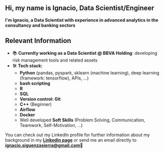 ## Hi, my name is Ignacio, **Data Scientist/Engineer**

**I'm Ignacio, a Data Scientist with experience in advanced analytics in the consultancy and banking sectors**

## Relevant Information

- 📚 **Currenlty working as a Data Scientist @ BBVA Holding**: developing risk management tools and related assets
- 🛠 **Tech stack:**
  - **Python** (pandas, pyspark, sklearn (machine learning), deep learning (framework: tensorflow), APIs, ...)
  - **bash scripting**
  - **R**
  - **SQL**
  - **Version control: Git**
  - **C++** (Beginner)
  - **Airflow**
  - **Docker**
  - Well developed **Soft Skills** (Problem Solving, Communication, Teamwork, Self-Motivation, ...) 

You can check out my LinkedIn profile for further information about my background in my **[Linkedin page](https://www.linkedin.com/in/ignacio-siguenza/)** or send me an email directly to **ignacio.siguenzasierra@gmail.com**📩

